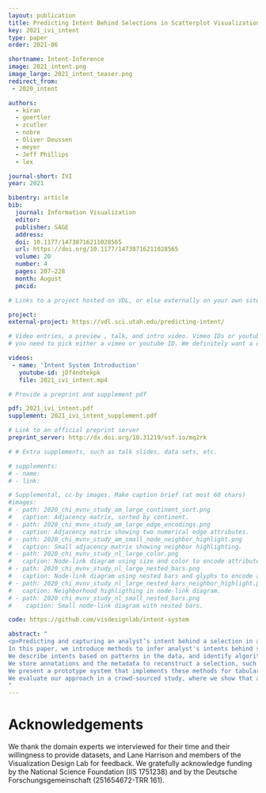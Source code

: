 ```yaml
---
layout: publication
title: Predicting Intent Behind Selections in Scatterplot Visualizations
key: 2021_ivi_intent
type: paper 
order: 2021-06

shortname: Intent-Inference
image: 2021_intent.png
image_large: 2021_intent_teaser.png
redirect_from: 
 - 2020_intent

authors:
  - kiran
  - goertler
  - zcutler
  - nobre
  - Oliver Deussen
  - meyer
  - Jeff Phillips
  - lex

journal-short: IVI
year: 2021

bibentry: article
bib:
  journal: Information Visualization
  editor: 
  publisher: SAGE
  address: 
  doi: 10.1177/14738716211028565
  url: https://doi.org/10.1177/14738716211028565
  volume: 20
  number: 4
  pages: 207–228
  month: August
  pmcid: 

# Links to a project hosted on VDL, or else externally on your own site

project:
external-project: https://vdl.sci.utah.edu/predicting-intent/

# Video entries, a preview , talk, and intro video. Vimeo IDs or youtube IDs are supported
# you need to pick either a vimeo or youtube ID. We definitely want a downloadable video too.

videos:
 - name: 'Intent System Introduction'
   youtube-id: jDf4ndtekpk
   file: 2021_ivi_intent.mp4

# Provide a preprint and supplement pdf

pdf: 2021_ivi_intent.pdf
supplement: 2021_ivi_intent_supplement.pdf

# Link to an official preprint server
preprint_server: http://dx.doi.org/10.31219/osf.io/mq2rk

# # Extra supplements, such as talk slides, data sets, etc.

# supplements:
# - name:
# - link:

# Supplemental, cc-by images. Make caption brief (at most 60 chars)
#images:
# - path: 2020_chi_mvnv_study_am_large_continent_sort.png
#   caption: Adjacency matrix, sorted by continent.
# - path: 2020_chi_mvnv_study_am_large_edge_encodings.png
#   caption: Adjacency matrix showing two numerical edge attributes.
# - path: 2020_chi_mvnv_study_am_small_node_neighbor_highlight.png
#   caption: Small adjacency matrix showing neighbor highlighting.
# - path: 2020_chi_mvnv_study_nl_large_color.png
#   caption: Node-link diagram using size and color to encode attributes.
# - path: 2020_chi_mvnv_study_nl_large_nested_bars.png
#   caption: Node-link diagram using nested bars and glyphs to encode attributes.
# - path: 2020_chi_mvnv_study_nl_large_nested_bars_neighbor_highlight.png
#   caption: Neighborhood highligthing in node-link diagram.
# - path: 2020_chi_mvnv_study_nl_small_nested_bars.png
#    caption: Small node-link diagram with nested bars.

code: https://github.com/visdesignlab/intent-system

abstract: "
<p>Predicting and capturing an analyst’s intent behind a selection in a data visualization is valuable in two scenarios: First, a successful prediction of a pattern an analyst intended to select can be used to auto-complete a partial selection which, in turn, can improve the correctness of the selection. Second, knowing the intent behind a selection can be used to improve recall and reproducibility.
In this paper, we introduce methods to infer analyst's intents behind selections in data visualizations, such as scatterplots.
We describe intents based on patterns in the data, and identify algorithms that can capture these patterns. Upon an interactive selection, we compare the selected items with the results of a large set of computed patterns, and use various ranking approaches to identify the best pattern for an analyst's selection. 
We store annotations and the metadata to reconstruct a selection, such as the type of algorithm and its parameterization, in a provenance graph.
We present a prototype system that implements these methods for tabular data and scatterplots. Analysts can select a prediction to auto-complete partial selections and to seamlessly log their intents. We discuss implications of our approach for reproducibility and reuse of analysis workflows.
We evaluate our approach in a crowd-sourced study, where we show that auto-completing selection improves accuracy, and that we can accurately capture pattern-based intent.</p>
"
---
```


# Acknowledgements

We thank the domain experts we interviewed for their time and their willingness to provide datasets, and Lane Harrison and members of the Visualization Design Lab for feedback. We gratefully acknowledge funding by the National Science Foundation (IIS 1751238) and by the Deutsche Forschungsgemeinschaft (251654672-TRR 161).
